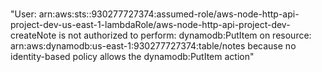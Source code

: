 ###

"User: arn:aws:sts::930277727374:assumed-role/aws-node-http-api-project-dev-us-east-1-lambdaRole/aws-node-http-api-project-dev-createNote is not authorized to perform: dynamodb:PutItem on resource: arn:aws:dynamodb:us-east-1:930277727374:table/notes because no identity-based policy allows the dynamodb:PutItem action"
